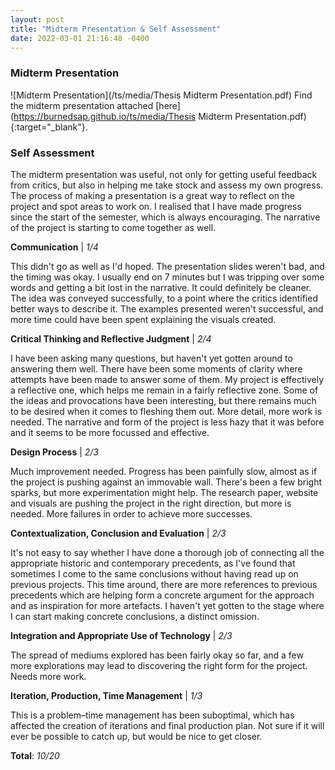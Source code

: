 ```yaml
---
layout: post
title: "Midterm Presentation & Self Assessment"
date: 2022-03-01 21:16:48 -0400
---
```


### Midterm Presentation

![Midterm Presentation](/ts/media/Thesis Midterm Presentation.pdf)
Find the midterm presentation attached [here](https://burnedsap.github.io/ts/media/Thesis Midterm Presentation.pdf){:target="\_blank"}.

### Self Assessment

The midterm presentation was useful, not only for getting useful feedback from critics, but also in helping me take stock and assess my own progress. The process of making a presentation is a great way to reflect on the project and spot areas to work on. I realised that I have made progress since the start of the semester, which is always encouraging. The narrative of the project is starting to come together as well.

**Communication** | _1/4_

This didn't go as well as I'd hoped. The presentation slides weren't bad, and the timing was okay. I usually end on 7 minutes but I was tripping over some words and getting a bit lost in the narrative. It could definitely be cleaner. The idea was conveyed successfully, to a point where the critics identified better ways to describe it. The examples presented weren't successful, and more time could have been spent explaining the visuals created.

**Critical Thinking and Reflective Judgment** | _2/4_

I have been asking many questions, but haven't yet gotten around to answering them well. There have been some moments of clarity where attempts have been made to answer some of them. My project is effectively a reflective one, which helps me remain in a fairly reflective zone. Some of the ideas and provocations have been interesting, but there remains much to be desired when it comes to fleshing them out. More detail, more work is needed. The narrative and form of the project is less hazy that it was before and it seems to be more focussed and effective.

**Design Process** | _2/3_

Much improvement needed. Progress has been painfully slow, almost as if the project is pushing against an immovable wall. There's been a few bright sparks, but more experimentation might help. The research paper, website and visuals are pushing the project in the right direction, but more is needed. More failures in order to achieve more successes.

**Contextualization, Conclusion and Evaluation** | _2/3_

It's not easy to say whether I have done a thorough job of connecting all the appropriate historic and contemporary precedents, as I've found that sometimes I come to the same conclusions without having read up on previous projects. This time around, there are more references to previous precedents which are helping form a concrete argument for the approach and as inspiration for more artefacts. I haven't yet gotten to the stage where I can start making concrete conclusions, a distinct omission.

**Integration and Appropriate Use of Technology** | _2/3_

The spread of mediums explored has been fairly okay so far, and a few more explorations may lead to discovering the right form for the project. Needs more work.

**Iteration, Production, Time Management** | _1/3_

This is a problem–time management has been suboptimal, which has affected the creation of iterations and final production plan. Not sure if it will ever be possible to catch up, but would be nice to get closer.

**Total**: _10/20_
